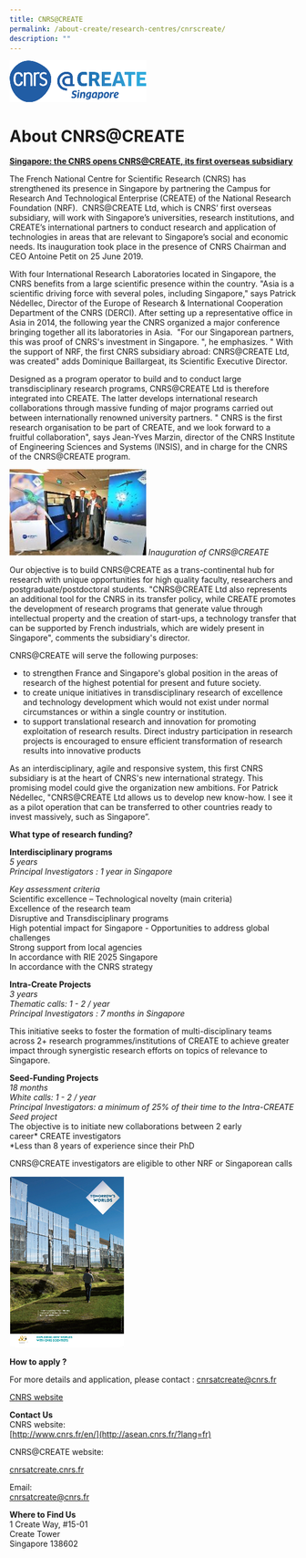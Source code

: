 ```yaml
---
title: CNRS@CREATE
permalink: /about-create/research-centres/cnrscreate/
description: ""
---
```





![](/images/cnrs1-create.png)

# About CNRS@CREATE

[**Singapore: the CNRS opens CNRS@CREATE, its first overseas subsidiary**](http://www.cnrs.fr/en/singapore-cnrs-opens-cnrscreate-its-first-overseas-subsidiary)

The French National Centre for Scientific Research (CNRS) has strengthened its presence in Singapore by partnering the Campus for Research And Technological Enterprise (CREATE) of the National Research Foundation (NRF).  CNRS@CREATE Ltd, which is CNRS’ first overseas subsidiary, will work with Singapore’s universities, research institutions, and CREATE’s international partners to conduct research and application of technologies in areas that are relevant to Singapore’s social and economic needs. Its inauguration took place in the presence of CNRS Chairman and CEO Antoine Petit on 25 June 2019.

With four International Research Laboratories located in Singapore, the CNRS benefits from a large scientific presence within the country. "Asia is a scientific driving force with several poles, including Singapore," says Patrick Nédellec, Director of the Europe of Research & International Cooperation Department of the CNRS (DERCI). After setting up a representative office in Asia in 2014, the following year the CNRS organized a major conference bringing together all its laboratories in Asia.  "For our Singaporean partners, this was proof of CNRS's investment in Singapore. ", he emphasizes. " With the support of NRF, the first CNRS subsidiary abroad: CNRS@CREATE Ltd, was created" adds Dominique Baillargeat, its Scientific Executive Director.

Designed as a program operator to build and to conduct large transdisciplinary research programs, CNRS@CREATE Ltd is therefore integrated into CREATE. The latter develops international research collaborations through massive funding of major programs carried out between internationally renowned university partners. " CNRS is the first research organisation to be part of CREATE, and we look forward to a fruitful collaboration", says Jean-Yves Marzin, director of the CNRS Institute of Engineering Sciences and Systems (INSIS), and in charge for the CNRS of the CNRS@CREATE program.

![](/images/inauguration-of-cnrs2@create.jpg)
_Inauguration of CNRS@CREATE_

Our objective is to build CNRS@CREATE as a trans-continental hub for research with unique opportunities for high quality faculty, researchers and postgraduate/postdoctoral students. "CNRS@CREATE Ltd also represents an additional tool for the CNRS in its transfer policy, while CREATE promotes the development of research programs that generate value through intellectual property and the creation of start-ups, a technology transfer that can be supported by French industrials, which are widely present in Singapore", comments the subsidiary's director.

CNRS@CREATE will serve the following purposes:

*   to strengthen France and Singapore's global position in the areas of research of the highest potential for present and future society.
*   to create unique initiatives in transdisciplinary research of excellence and technology development which would not exist under normal circumstances or within a single country or institution.
*   to support translational research and innovation for promoting exploitation of research results. Direct industry participation in research projects is encouraged to ensure efficient transformation of research results into innovative products

As an interdisciplinary, agile and responsive system, this first CNRS subsidiary is at the heart of CNRS's new international strategy. This promising model could give the organization new ambitions. For Patrick Nédellec, "CNRS@CREATE Ltd allows us to develop new know-how. I see it as a pilot operation that can be transferred to other countries ready to invest massively, such as Singapore”.

**What type of research funding?**

**Interdisciplinary programs**  
_5 years_  
_Principal Investigators : 1 year in Singapore_

_Key assessment criteria_  
Scientific excellence – Technological novelty (main criteria)  
Excellence of the research team  
Disruptive and Transdisciplinary programs  
High potential impact for Singapore - Opportunities to address global challenges  
Strong support from local agencies  
In accordance with RIE 2025 Singapore  
In accordance with the CNRS strategy

**Intra-Create Projects**  
_3 years  
Thematic calls: 1 - 2 / year  
Principal Investigators : 7 months in Singapore_

This initiative seeks to foster the formation of multi-disciplinary teams across 2+ research programmes/institutions of CREATE to achieve greater impact through synergistic research efforts on topics of relevance to Singapore.

**Seed-Funding Projects**  
_18 months  
White calls: 1 - 2 / year  
Principal Investigators: a minimum of 25% of their time to the Intra-CREATE Seed project_  
The objective is to initiate new collaborations between 2 early career\* CREATE investigators  
\*Less than 8 years of experience since their PhD

CNRS@CREATE investigators are eligible to other NRF or Singaporean calls

![](/images/3cnstomorrows-worlds-pv.png)

**How to apply ?**

For more details and application, please contact : [cnrsatcreate@cnrs.fr](mailto:cnrsatcreate@cnrs.fr)

[CNRS website](http://www.cnrs.fr/en/)




**Contact Us**  
CNRS website:  
[http://www.cnrs.fr/en/](http://asean.cnrs.fr/?lang=fr)



CNRS@CREATE website:

[cnrsatcreate.cnrs.fr](http://cnrsatcreate.cnrs.fr/)

Email:  
[cnrsatcreate@cnrs.fr](mailto:derci.singapore@cnrs.fr)

**Where to Find Us**  
1 Create Way, #15-01  
Create Tower  
Singapore 138602